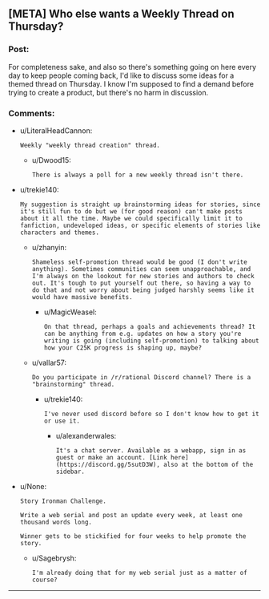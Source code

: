 ## [META] Who else wants a Weekly Thread on Thursday?

### Post:

For completeness sake, and also so there's something going on here every day to keep people coming back, I'd like to discuss some ideas for a themed thread on Thursday. I know I'm supposed to find a demand before trying to create a product, but there's no harm in discussion.

### Comments:

- u/LiteralHeadCannon:
  ```
  Weekly "weekly thread creation" thread.
  ```

  - u/Dwood15:
    ```
    There is always a poll for a new weekly thread isn't there.
    ```

- u/trekie140:
  ```
  My suggestion is straight up brainstorming ideas for stories, since it's still fun to do but we (for good reason) can't make posts about it all the time. Maybe we could specifically limit it to fanfiction, undeveloped ideas, or specific elements of stories like characters and themes.
  ```

  - u/zhanyin:
    ```
    Shameless self-promotion thread would be good (I don't write anything). Sometimes communities can seem unapproachable, and I'm always on the lookout for new stories and authors to check out. It's tough to put yourself out there, so having a way to do that and not worry about being judged harshly seems like it would have massive benefits.
    ```

    - u/MagicWeasel:
      ```
      On that thread, perhaps a goals and achievements thread? It can be anything from e.g. updates on how a story you're writing is going (including self-promotion) to talking about how your C25K progress is shaping up, maybe?
      ```

  - u/vallar57:
    ```
    Do you participate in /r/rational Discord channel? There is a "brainstorming" thread.
    ```

    - u/trekie140:
      ```
      I've never used discord before so I don't know how to get it or use it.
      ```

      - u/alexanderwales:
        ```
        It's a chat server. Available as a webapp, sign in as guest or make an account. [Link here](https://discord.gg/5sutD3W), also at the bottom of the sidebar.
        ```

- u/None:
  ```
  Story Ironman Challenge. 

  Write a web serial and post an update every week, at least one thousand words long.

  Winner gets to be stickified for four weeks to help promote the story.
  ```

  - u/Sagebrysh:
    ```
    I'm already doing that for my web serial just as a matter of course?
    ```

---

